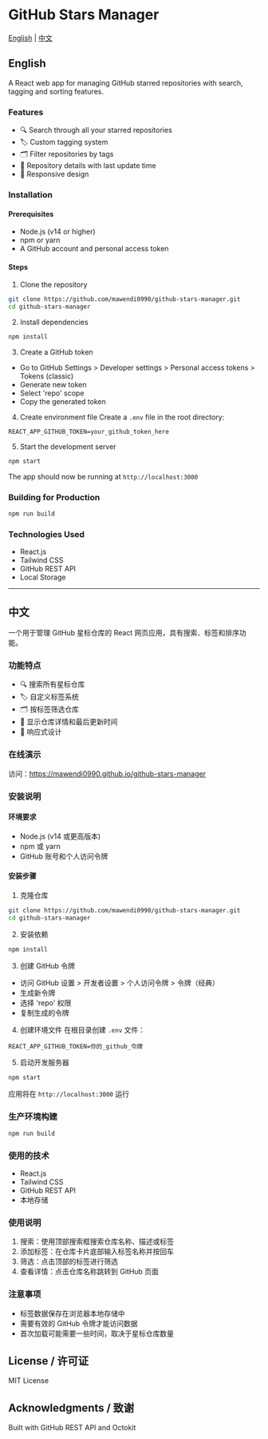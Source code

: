 # GitHub Stars Manager

[English](#english) | [中文](#中文)

## English

A React web app for managing GitHub starred repositories with search, tagging and sorting features.

### Features
- 🔍 Search through all your starred repositories
- 🏷️ Custom tagging system
- 🗂️ Filter repositories by tags
- 📝 Repository details with last update time
- 📱 Responsive design

### Installation

#### Prerequisites
- Node.js (v14 or higher)
- npm or yarn
- A GitHub account and personal access token

#### Steps

1. Clone the repository
```bash
git clone https://github.com/mawendi0990/github-stars-manager.git
cd github-stars-manager
```

2. Install dependencies
```bash
npm install
```

3. Create a GitHub token
- Go to GitHub Settings > Developer settings > Personal access tokens > Tokens (classic)
- Generate new token
- Select 'repo' scope
- Copy the generated token

4. Create environment file
Create a `.env` file in the root directory:
```
REACT_APP_GITHUB_TOKEN=your_github_token_here
```

5. Start the development server
```bash
npm start
```

The app should now be running at `http://localhost:3000`

### Building for Production
```bash
npm run build
```

### Technologies Used
- React.js
- Tailwind CSS
- GitHub REST API
- Local Storage

---

## 中文

一个用于管理 GitHub 星标仓库的 React 网页应用，具有搜索、标签和排序功能。

### 功能特点
- 🔍 搜索所有星标仓库
- 🏷️ 自定义标签系统
- 🗂️ 按标签筛选仓库
- 📝 显示仓库详情和最后更新时间
- 📱 响应式设计

### 在线演示
访问：https://mawendi0990.github.io/github-stars-manager

### 安装说明

#### 环境要求
- Node.js (v14 或更高版本)
- npm 或 yarn
- GitHub 账号和个人访问令牌

#### 安装步骤

1. 克隆仓库
```bash
git clone https://github.com/mawendi0990/github-stars-manager.git
cd github-stars-manager
```

2. 安装依赖
```bash
npm install
```

3. 创建 GitHub 令牌
- 访问 GitHub 设置 > 开发者设置 > 个人访问令牌 > 令牌（经典）
- 生成新令牌
- 选择 'repo' 权限
- 复制生成的令牌

4. 创建环境文件
在根目录创建 `.env` 文件：
```
REACT_APP_GITHUB_TOKEN=你的_github_令牌
```

5. 启动开发服务器
```bash
npm start
```

应用将在 `http://localhost:3000` 运行

### 生产环境构建
```bash
npm run build
```

### 使用的技术
- React.js
- Tailwind CSS
- GitHub REST API
- 本地存储

### 使用说明
1. 搜索：使用顶部搜索框搜索仓库名称、描述或标签
2. 添加标签：在仓库卡片底部输入标签名称并按回车
3. 筛选：点击顶部的标签进行筛选
4. 查看详情：点击仓库名称跳转到 GitHub 页面

### 注意事项
- 标签数据保存在浏览器本地存储中
- 需要有效的 GitHub 令牌才能访问数据
- 首次加载可能需要一些时间，取决于星标仓库数量

## License / 许可证
MIT License

## Acknowledgments / 致谢
Built with GitHub REST API and Octokit
